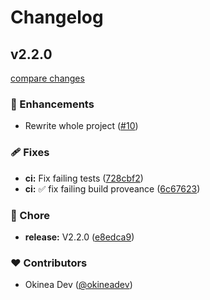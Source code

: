 # Changelog


## v2.2.0

[compare changes](https://github.com/juresotosek/ink-divider/compare/v2.1.0...v2.2.0)

### 🚀 Enhancements

- Rewrite whole project ([#10](https://github.com/juresotosek/ink-divider/pull/10))

### 🩹 Fixes

- **ci:** Fix failing tests ([728cbf2](https://github.com/juresotosek/ink-divider/commit/728cbf2))
- **ci:** ✅ fix failing build proveance ([6c67623](https://github.com/juresotosek/ink-divider/commit/6c67623))

### 🏡 Chore

- **release:** V2.2.0 ([e8edca9](https://github.com/juresotosek/ink-divider/commit/e8edca9))

### ❤️ Contributors

- Okinea Dev ([@okineadev](http://github.com/okineadev))

